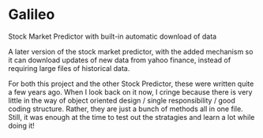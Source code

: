 # Galileo
Stock Market Predictor with built-in automatic download of data

A later version of the stock market predictor, with the added mechanism so it can download updates of new data from yahoo finance, instead of requiring large files of historical data.

For both this project and the other Stock Predictor, these were written quite a few years ago. When I look back on it now, I cringe because there is very little in the way of object oriented design / single responsibility / good coding structure. Rather, they are just a bunch of methods all in one file. Still, it was enough at the time to test out the stratagies and learn a lot while doing it!

